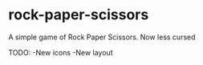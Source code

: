 # rock-paper-scissors
A simple game of Rock Paper Scissors. Now less cursed

TODO:
-New icons
-New layout
